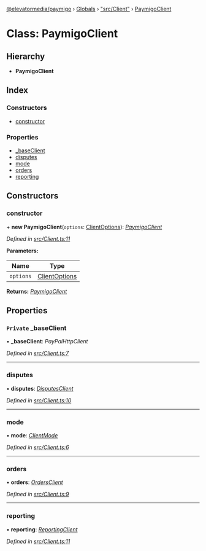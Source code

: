[@elevatormedia/paymigo](../README.md) › [Globals](../globals.md) › ["src/Client"](../modules/_src_client_.md) › [PaymigoClient](_src_client_.paymigoclient.md)

# Class: PaymigoClient

## Hierarchy

-   **PaymigoClient**

## Index

### Constructors

-   [constructor](_src_client_.paymigoclient.md#constructor)

### Properties

-   [\_baseClient](_src_client_.paymigoclient.md#private-_baseclient)
-   [disputes](_src_client_.paymigoclient.md#disputes)
-   [mode](_src_client_.paymigoclient.md#mode)
-   [orders](_src_client_.paymigoclient.md#orders)
-   [reporting](_src_client_.paymigoclient.md#reporting)

## Constructors

### constructor

\+ **new PaymigoClient**(`options`: [ClientOptions](../modules/_src_types_client_.md#clientoptions)): _[PaymigoClient](_src_client_.paymigoclient.md)_

_Defined in [src/Client.ts:11](https://github.com/ELEVATORmedia/paymigo/blob/db26ee3/src/Client.ts#L11)_

**Parameters:**

| Name      | Type                                                            |
| --------- | --------------------------------------------------------------- |
| `options` | [ClientOptions](../modules/_src_types_client_.md#clientoptions) |

**Returns:** _[PaymigoClient](_src_client_.paymigoclient.md)_

## Properties

### `Private` \_baseClient

• **\_baseClient**: _PayPalHttpClient_

_Defined in [src/Client.ts:7](https://github.com/ELEVATORmedia/paymigo/blob/db26ee3/src/Client.ts#L7)_

---

### disputes

• **disputes**: _[DisputesClient](_src_lib_disputes_.disputesclient.md)_

_Defined in [src/Client.ts:10](https://github.com/ELEVATORmedia/paymigo/blob/db26ee3/src/Client.ts#L10)_

---

### mode

• **mode**: _[ClientMode](../modules/_src_types_client_.md#clientmode)_

_Defined in [src/Client.ts:6](https://github.com/ELEVATORmedia/paymigo/blob/db26ee3/src/Client.ts#L6)_

---

### orders

• **orders**: _[OrdersClient](_src_lib_orders_.ordersclient.md)_

_Defined in [src/Client.ts:9](https://github.com/ELEVATORmedia/paymigo/blob/db26ee3/src/Client.ts#L9)_

---

### reporting

• **reporting**: _[ReportingClient](_src_lib_reporting_.reportingclient.md)_

_Defined in [src/Client.ts:11](https://github.com/ELEVATORmedia/paymigo/blob/db26ee3/src/Client.ts#L11)_
